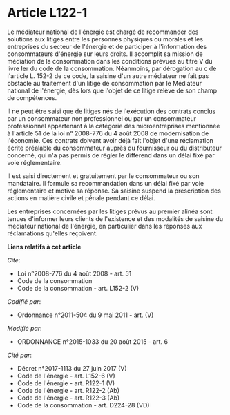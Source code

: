 # Article L122-1

Le médiateur national de l'énergie est chargé de recommander des solutions aux litiges entre les personnes physiques ou
morales et les entreprises du secteur de l'énergie et de participer à l'information des consommateurs d'énergie sur leurs
droits. Il accomplit sa mission de médiation de la consommation dans les conditions prévues au titre V du livre Ier du code
de la consommation. Néanmoins, par dérogation au c de l'article L. 152-2 de ce code, la saisine d'un autre médiateur ne fait
pas obstacle au traitement d'un litige de consommation par le Médiateur national de l'énergie, dès lors que l'objet de ce
litige relève de son champ de compétences.

Il ne peut être saisi que de litiges nés de l'exécution des contrats conclus par un consommateur non professionnel ou par un
consommateur professionnel appartenant à la catégorie des microentreprises mentionnée à l'article 51 de la loi n° 2008-776 du
4 août 2008 de modernisation de l'économie. Ces contrats doivent avoir déjà fait l'objet d'une réclamation écrite préalable
du consommateur auprès du fournisseur ou du distributeur concerné, qui n'a pas permis de régler le différend dans un délai
fixé par voie réglementaire.

Il est saisi directement et gratuitement par le consommateur ou son mandataire. Il formule sa recommandation dans un délai
fixé par voie réglementaire et motive sa réponse. Sa saisine suspend la prescription des actions en matière civile et pénale
pendant ce délai.

Les entreprises concernées par les litiges prévus au premier alinéa sont tenues d'informer leurs clients de l'existence et
des modalités de saisine du médiateur national de l'énergie, en particulier dans les réponses aux réclamations qu'elles
reçoivent.

**Liens relatifs à cet article**

_Cite_:

  - Loi n°2008-776 du 4 août 2008 - art. 51
  - Code de la consommation
  - Code de la consommation - art. L152-2 (V)

_Codifié par_:

  - Ordonnance n°2011-504 du 9 mai 2011 - art. (V)

_Modifié par_:

  - ORDONNANCE n°2015-1033 du 20 août 2015 - art. 6

_Cité par_:

  - Décret n°2017-1113 du 27 juin 2017 (V)
  - Code de l'énergie - art. L152-6 (V)
  - Code de l'énergie - art. R122-1 (V)
  - Code de l'énergie - art. R122-2 (Ab)
  - Code de l'énergie - art. R122-3 (Ab)
  - Code de la consommation - art. D224-28 (VD)
